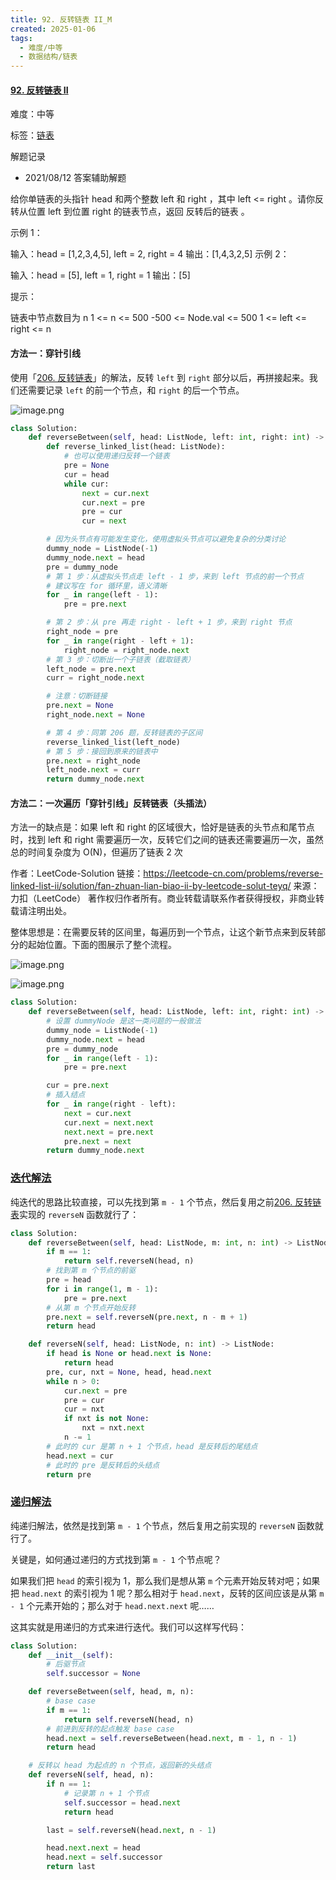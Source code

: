 ```yaml
---
title: 92. 反转链表 II_M
created: 2025-01-06
tags:
  - 难度/中等
  - 数据结构/链表
---
```


#### [92. 反转链表 II](https://leetcode-cn.com/problems/reverse-linked-list-ii/)

难度：中等

标签：[链表](../原理/链表.md)

解题记录

- 2021/08/12 答案辅助解题

给你单链表的头指针 head 和两个整数 left 和 right ，其中 left <= right 。请你反转从位置 left 到位置 right 的链表节点，返回 反转后的链表 。


示例 1：

输入：head = [1,2,3,4,5], left = 2, right = 4
输出：[1,4,3,2,5]
示例 2：

输入：head = [5], left = 1, right = 1
输出：[5]


提示：

链表中节点数目为 n
1 <= n <= 500
-500 <= Node.val <= 500
1 <= left <= right <= n

#### 方法一：穿针引线

使用「[206. 反转链表](https://leetcode-cn.com/problems/reverse-linked-list/)」的解法，反转 `left` 到 `right` 部分以后，再拼接起来。我们还需要记录 `left` 的前一个节点，和 `right` 的后一个节点。

![image.png](img/1615105168-ZQRZew-image.png)

```python
class Solution:
    def reverseBetween(self, head: ListNode, left: int, right: int) -> ListNode:
        def reverse_linked_list(head: ListNode):
            # 也可以使用递归反转一个链表
            pre = None
            cur = head
            while cur:
                next = cur.next
                cur.next = pre
                pre = cur
                cur = next

        # 因为头节点有可能发生变化，使用虚拟头节点可以避免复杂的分类讨论
        dummy_node = ListNode(-1)
        dummy_node.next = head
        pre = dummy_node
        # 第 1 步：从虚拟头节点走 left - 1 步，来到 left 节点的前一个节点
        # 建议写在 for 循环里，语义清晰
        for _ in range(left - 1):
            pre = pre.next

        # 第 2 步：从 pre 再走 right - left + 1 步，来到 right 节点
        right_node = pre
        for _ in range(right - left + 1):
            right_node = right_node.next
        # 第 3 步：切断出一个子链表（截取链表）
        left_node = pre.next
        curr = right_node.next

        # 注意：切断链接
        pre.next = None
        right_node.next = None

        # 第 4 步：同第 206 题，反转链表的子区间
        reverse_linked_list(left_node)
        # 第 5 步：接回到原来的链表中
        pre.next = right_node
        left_node.next = curr
        return dummy_node.next
```

#### 方法二：一次遍历「穿针引线」反转链表（头插法）

方法一的缺点是：如果 left 和 right 的区域很大，恰好是链表的头节点和尾节点时，找到 left 和 right 需要遍历一次，反转它们之间的链表还需要遍历一次，虽然总的时间复杂度为 O(N)，但遍历了链表 2 次

作者：LeetCode-Solution
链接：https://leetcode-cn.com/problems/reverse-linked-list-ii/solution/fan-zhuan-lian-biao-ii-by-leetcode-solut-teyq/
来源：力扣（LeetCode）
著作权归作者所有。商业转载请联系作者获得授权，非商业转载请注明出处。

整体思想是：在需要反转的区间里，每遍历到一个节点，让这个新节点来到反转部分的起始位置。下面的图展示了整个流程。

![image.png](img/1615105242-ZHlvOn-image.png)

![image.png](img/1615105296-bmiPxl-image.png)

```python
class Solution:
    def reverseBetween(self, head: ListNode, left: int, right: int) -> ListNode:
        # 设置 dummyNode 是这一类问题的一般做法
        dummy_node = ListNode(-1)
        dummy_node.next = head
        pre = dummy_node
        for _ in range(left - 1):
            pre = pre.next

        cur = pre.next
        # 插入结点
        for _ in range(right - left):
            next = cur.next
            cur.next = next.next
            next.next = pre.next
            pre.next = next
        return dummy_node.next
```

### [迭代解法](https://labuladong.online/algo/data-structure/reverse-linked-list-recursion/#%E8%BF%AD%E4%BB%A3%E8%A7%A3%E6%B3%95-1)

纯迭代的思路比较直接，可以先找到第 `m - 1` 个节点，然后复用之前[206. 反转链表](206.%20反转链表.md)实现的 `reverseN` 函数就行了：

```python
class Solution:
    def reverseBetween(self, head: ListNode, m: int, n: int) -> ListNode:
        if m == 1:
            return self.reverseN(head, n)
        # 找到第 m 个节点的前驱
        pre = head
        for i in range(1, m - 1):
            pre = pre.next
        # 从第 m 个节点开始反转
        pre.next = self.reverseN(pre.next, n - m + 1)
        return head

    def reverseN(self, head: ListNode, n: int) -> ListNode:
        if head is None or head.next is None:
            return head
        pre, cur, nxt = None, head, head.next
        while n > 0:
            cur.next = pre
            pre = cur
            cur = nxt
            if nxt is not None:
                nxt = nxt.next
            n -= 1
        # 此时的 cur 是第 n + 1 个节点，head 是反转后的尾结点
        head.next = cur 
        # 此时的 pre 是反转后的头结点
        return pre
```

### [递归解法](https://labuladong.online/algo/data-structure/reverse-linked-list-recursion/#%E9%80%92%E5%BD%92%E8%A7%A3%E6%B3%95-1)

纯递归解法，依然是找到第 `m - 1` 个节点，然后复用之前实现的 `reverseN` 函数就行了。

关键是，如何通过递归的方式找到第 `m - 1` 个节点呢？

如果我们把 `head` 的索引视为 1，那么我们是想从第 `m` 个元素开始反转对吧；如果把 `head.next` 的索引视为 1 呢？那么相对于 `head.next`，反转的区间应该是从第 `m - 1` 个元素开始的；那么对于 `head.next.next` 呢……

这其实就是用递归的方式来进行迭代。我们可以这样写代码：

```python
class Solution:
    def __init__(self):
        # 后驱节点
        self.successor = None

    def reverseBetween(self, head, m, n):
        # base case
        if m == 1:
            return self.reverseN(head, n)
        # 前进到反转的起点触发 base case
        head.next = self.reverseBetween(head.next, m - 1, n - 1)
        return head

    # 反转以 head 为起点的 n 个节点，返回新的头结点
    def reverseN(self, head, n):
        if n == 1:
            # 记录第 n + 1 个节点
            self.successor = head.next
            return head

        last = self.reverseN(head.next, n - 1)

        head.next.next = head
        head.next = self.successor
        return last
```

